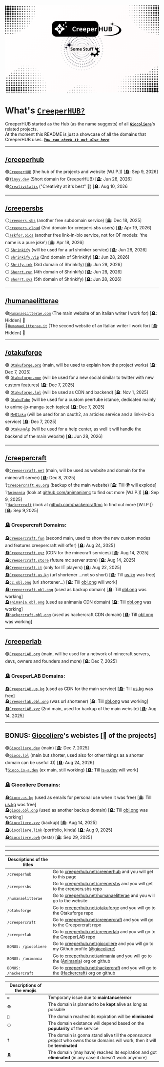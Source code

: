  [![Welcome to CreeperHUB](https://raw.githubusercontent.com/creeperhub/.github/refs/heads/main/profile/bannerV1.png)](https://creeperhub.net)
# What's [`CreeperHUB?`](https://creeperhub.net) 

CreeperHUB started as the Hub (as the name suggests) of all [**`Giocoliere`**](https://github.com/giocoliere)'s related projects. <br>
At the moment this README is just a showcase of all the domains that CreeperHUB uses. [_**`You can check it out also here`**_](https://creeperhub.net/domains)

------------------------------------------
## [/creeperhub](https://creeperhub.net/creeperhub)

🟢[`CreeperHUB`](https://creeperhub.net) (the hub of the projects and website [W.I.P.]) [🪦: Sep 9, 2026]<br>
🟢[`Tinyy.dev`](http://tinyy.dev/) (Short domain for CreeperHUB) [🪦: Jun 28, 2026] <br>
🟢[`Creativitatis`](https://creativitatis.dev) ("Creativity at it's best" 👀) [🪦: Aug 10, 2026 <br>

-------------------------------------------
## [/creepersbs](https://creeperhub.net/creepersbs)

⚪[`creepers.sbs`](https://github.com/creepersbs) (another free subdomain service) [🪦: Dec 18, 2025]<br>
⚪[`creepers.cloud`](https://github.com/creepersbs) (2nd domain for creepers.sbs users) [🪦: Apr 19, 2026]<br>
⚪[`askfor.pics`](https://github.com/creepersbs) (another free link-in-bio service, not for OF models: 'the name is a pure joke') [🪦: Apr 18, 2026]<br>
⚪ [`Shrinkify`](https://shrinkify.club) (will be used for a url shrinker service) [🪦: Jun 28, 2026] <br>
⚪ [`Shrinkify.Vip`](https://shrinkify.vip) (2nd domain of Shrinkify) [🪦: Jun 28, 2026] <br>
⚪ [`Shrify.ink`](http://shrify.ink/) (3rd domain of Shrinkify) [🪦: Jun 28, 2026] <br>
⚪ [`Shorrt.run`](http://shorrt.run/) (4th domain of Shrinkify) [🪦: Jun 28, 2026] <br>
⚪ [`Shorrt.xyz`](http://shorrt.xyz/) (5th domain of Shrinkify) [🪦: Jun 28, 2026] <br>

-------------------------------------------
## [/humanaelitterae](https://creeperhub.net/humanaelitterae)
🟢[`HumanaeLitterae.com`](https://humanaelitterae.com) (The main website of an Italian writer I work for) [🪦: Hidden] 👀<br>
🔴[`HumanaeLitterae.it`](https://humanaelitterae.it) (The second website of an Italian writer I work for) [🪦: Hidden] 👀<br>

-------------------------------------------

## [/otakuforge](https://creeperhub.net/otakuforge)

🟢 [`Otakuforge.org`](https://otakuforge.org) (main, will be used to explain how the project works) [🪦: Dec 7, 2025] <br>
🟢 [`Otakuforge.moe`](https://otakuforge.moe) (will be used for a new social similar to twitter with new custom features) [🪦: Dec 7, 2025] <br>
🟢 [`Otakuforge.lol`](https://otakuforge.lol) (will be used as CDN and backend) [🪦: Nov 1, 2025] <br>
🟢 [`OtakuTube`](https://otaku.tube) (will be used for a custom peertube istance, dedicated mainly to anime-jp-manga-tech topics) [🪦: Dec 7, 2025] <br>
🟢 [`MyOtaku`](https://otaku.my) (will be used for an oauth2, an articles service and a link-in-bio service) [🪦: Dec 7, 2025] <br>
🟢 [`OtakuHelp`](https://otaku.help) (will be used for a help center, as well it will handle the backend of the main website) [🪦: Jun 28, 2026] <br>


------------------------------------------
## [/creepercraft](https://creeperhub.net/creepercraft)

🟢[`Creepercraft.net`](https://creepercraft.net) (main, will be used as website and domain for the minecraft server) [🪦: Dec 8, 2025]<br>
❓[`Creepercraft.eu.org`](https://creepercraft.eu.org) (backup of the main website) [🪦: Till 🌍 will explode] <br>
❔[`Animania`](https://creeperhub.net/animania) (look at [github.com/animaniamc](https://github.com/animaniamc) to find out more [W.I.P.]) [🪦: Sep 9, 2025]<br>
❔[`Hackercraft`](https://creeperhub.net/hackercraft) (look at [github.com/hackercraftmc](https://github.com/hackercraftmc) to find out more [W.I.P.]) [🪦: Sep 9,2025]<br>

### 🪦 Creepercraft Domains: 
🪦[`Creepercraft.fun`](https://creepercraft.fun) (second main, used to show the new custom modes and features creepercraft will offer) [🪦: Aug 24, 2025]<br>
🪦[`Creepercraft.xyz`](https://creepercraft.xyz) (CDN for the minecraft services) [🪦: Aug 14, 2025]<br>
🪦[`Creepercraft.store`](https://creepercraft.store) (future mc server store) [🪦: Aug 14, 2025]<br>
🪦[`Creepercraft.it`](https://creepercraft.it) (only for IT players) [🪦: Aug 22, 2025]<br>
🪦[`Creepercraft.us.kg`](https://creepercraft.us.kg) (url shortener ...not so short) [🪦: Till [us.kg](https://github.com/DigitalPlatDev/US.KG) was free]<br>
🪦[`cc.obl.ong`](https://cc.obl.ong) (url shortener...) [🪦: Till [obl.ong](https://github.com/obl-ong) will work]<br>
🪦[`creepercraft.obl.ong`](https://obl.ong/) (used as backup domain) [🪦: Till [obl.ong](https://github.com/obl-ong) was working]<br>
🪦[`animania.obl.ong`](https://obl.ong/) (used as animania CDN domain) [🪦: Till [obl.ong](https://github.com/obl-ong) was working]<br>
🪦[`hackercraft.obl.ong`](https://obl.ong/) (used as hackercraft CDN domain) [🪦: Till [obl.ong](https://github.com/obl-ong) was working]<br>

------------------------------------------
## [/creeperlab](https://creeperhub.net/creeperlab)

🟢[`CreeperLAB.org`](https://creeperlab.org) (main, will be used for a network of minecraft servers, devs, owners and founders and more) [🪦: Dec 7, 2025]<br>

### 🪦 CreeperLAB Domains:
🪦[`CreeperLAB.us.kg`](https://creeperlab.us.kg) (used as CDN for the main service) [🪦: Till [us.kg](https://github.com/DigitalPlatDev/US.KG) was free]<br>
🪦[`creeperlab.obl.ong`](https://web.archive.org/web/20240814021002/https://creeperlab.obl.ong/) (was url shortener) [🪦: Till [obl.ong](https://github.com/obl-ong) was working]<br>
🪦[`CreeperLAB.xyz`](https://creeperlab.xyz) (2nd main, used for backup of the main website) [🪦: Aug 14, 2025]<br>

-------------------------------------------

## BONUS: [Giocoliere](https://creeperhub.net/giocoliere)'s webistes [👑 of the projects]

🟢[`Giocoliere.dev`](https://giocoliere.dev) (main) [🪦: Dec 7, 2025]<br>
🟢[`Gioco.lol`](https://gioco.lol) (main but shorter, used also for other things as a shorter domain can be useful :D) [🪦: Aug 24, 2026]<br>
❓[`Gioco.is-a.dev`](https://gioco.is-a.dev) (ex main, still working) [🪦: Till [is-a.dev](https://github.com/is-a-dev) will work]<br>


### 🪦 Giocoliere Domains:
🪦[`Gioco.us.kg`](https://gioco.us.kg) (used as emails for personal use when it was free) [🪦: Till [us.kg](https://github.com/DigitalPlatDev/US.KG) was free]<br>
🪦[`gioco.obl.ong`](https://web.archive.org/web/20240825195911/https://gioco.obl.ong/) (used as another backup domain) [🪦: Till [obl.ong](https://github.com/obl-ong) was working]<br>
🪦[`Giocoliere.xyz`](https://giocoliere.xyz) (backup) [🪦: Aug 14, 2025]<br>
🪦[`Giocoliere.link`](https://giocoliere.link) (portfolio, kinda) [🪦: Aug 9, 2025]<br>
🪦[`Giocoliere.ovh`](https://giocoliere.ovh) (tests) [🪦: Sep 29, 2025]<br>

------------------------------------------
-------------------------------------------

| Descriptions of the titles | |
| ------------- | ------------- |
|  `/creeperhub`  |  Go to [creeperhub.net/creeperhub](https://creeperhub.net/creeperhub) and you will get to this page  |
|  `/creepersbs`  |  Go to [creeperhub.net/creepersbs](https://creeperhub.net/creeperhub) and you will get to the creepers.sbs repo  |
|  `/humanaelitterae`  |  Go to [creeperhub.net/humanaelitterae](https://creeperhub.net/humanaelitterae) and you will go to the website  |
|  `/otakuforge`  |  Go to [creeperhub.net/otakuforge](https://creeperhub.net/otakuforge) and you will go to the Otakuforge repo  |
|  `/creepercraft`  |  Go to [creeperhub.net/creepercraft](https://creeperhub.net/creepercraft) and you will go to the Creepercraft repo  |
|  `/creeperlab`  |  Go to [creeperhub.net/creeperlab](https://creeperhub.net/creeperlab) and you will go to the CreeperLAB repo  |
|  `BONUS: /giocoliere`  |  Go to [creeperhub.net/giocoliere](https://creeperhub.net/giocoliere) and you will go to my Github profile ([@giocoliere](https://github.com/giocoliere))  |
|  `BONUS: /animania`  |  Go to [creeperhub.net/animania](https://creeperhub.net/animania) and you will go to the ([Animania](https://github.com/animaniamc)) org on github  |
|  `BONUS: /hackercraft`  |  Go to [creeperhub.net/hackercraft](https://creeperhub.net/hackercraft) and you will go to the ([Hackercraft](https://github.com/hackercraftmc)) org on github  |


| Descriptions of the emojis | |
| ------------- | ------------- |
|  `⚙️`  |  Temporany issue due to **maintance**/**error**  |
|  `🟢`  |  The domain is planned to be **kept** alive as long as possible  |
|  `🔴`  |  The domain reached its expiration will be **eliminated**  |
|  `⚪`  |  The domain existance will depend based on the **popularity** of the service  |
|  `❓`  |  The domain is gonna stand alive till the *opensource project* who owns those domains will work, then it will be **terminated**  |
|  `🪦`  |  The domain (may have) reached its expiration and got **eliminated** (in any case it doesn't work anymore) |
